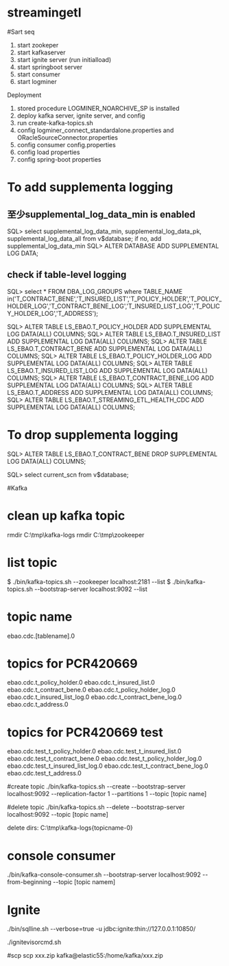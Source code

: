 # streamingetl
#Sart seq
1. start zookeper
2. start kafkaserver
3. start ignite server
(run initialload)
4. start springboot server
5. start consumer
6. start logminer

Deployment
1. stored procedure LOGMINER_NOARCHIVE_SP is installed
2. deploy kafka server, ignite server, and config
3. run create-kafka-topics.sh
4. config logminer_connect_standardalone.properties and ORacleSourceConnector.properties
5. config consumer config.properties
6. config load properties
7. config spring-boot properties

# To add supplementa logging
## 至少supplemental_log_data_min is enabled
SQL> select supplemental_log_data_min, supplemental_log_data_pk, supplemental_log_data_all from v$database;
if no, add supplemental_log_data_min
SQL> ALTER DATABASE ADD SUPPLEMENTAL LOG DATA;

## check if table-level logging
SQL>   select *
FROM DBA_LOG_GROUPS
where TABLE_NAME in('T_CONTRACT_BENE','T_INSURED_LIST','T_POLICY_HOLDER','T_POLICY_HOLDER_LOG','T_CONTRACT_BENE_LOG','T_INSURED_LIST_LOG','T_POLICY_HOLDER_LOG','T_ADDRESS');



SQL> ALTER TABLE LS_EBAO.T_POLICY_HOLDER ADD SUPPLEMENTAL LOG DATA(ALL) COLUMNS;
SQL> ALTER TABLE LS_EBAO.T_INSURED_LIST ADD SUPPLEMENTAL LOG DATA(ALL) COLUMNS;
SQL> ALTER TABLE LS_EBAO.T_CONTRACT_BENE ADD SUPPLEMENTAL LOG DATA(ALL) COLUMNS;
SQL> ALTER TABLE LS_EBAO.T_POLICY_HOLDER_LOG ADD SUPPLEMENTAL LOG DATA(ALL) COLUMNS;
SQL> ALTER TABLE LS_EBAO.T_INSURED_LIST_LOG ADD SUPPLEMENTAL LOG DATA(ALL) COLUMNS;
SQL> ALTER TABLE LS_EBAO.T_CONTRACT_BENE_LOG ADD SUPPLEMENTAL LOG DATA(ALL) COLUMNS;
SQL> ALTER TABLE LS_EBAO.T_ADDRESS ADD SUPPLEMENTAL LOG DATA(ALL) COLUMNS;
SQL> ALTER TABLE LS_EBAO.T_STREAMING_ETL_HEALTH_CDC ADD SUPPLEMENTAL LOG DATA(ALL) COLUMNS;

# To drop supplementa logging
SQL> ALTER TABLE LS_EBAO.T_CONTRACT_BENE DROP SUPPLEMENTAL LOG DATA(ALL) COLUMNS;


SQL> select current_scn from v$database;



#Kafka 
# clean up kafka topic
rmdir C:\tmp\kafka-logs
rmdir C:\tmp\zookeeper


# list topic
$ ./bin/kafka-topics.sh --zookeeper localhost:2181 --list
$ ./bin/kafka-topics.sh --bootstrap-server localhost:9092 --list

# topic name
ebao.cdc.[tablename].0

# topics for PCR420669 
ebao.cdc.t_policy_holder.0
ebao.cdc.t_insured_list.0
ebao.cdc.t_contract_bene.0
ebao.cdc.t_policy_holder_log.0
ebao.cdc.t_insured_list_log.0
ebao.cdc.t_contract_bene_log.0
ebao.cdc.t_address.0

# topics for PCR420669 test
ebao.cdc.test_t_policy_holder.0
ebao.cdc.test_t_insured_list.0
ebao.cdc.test_t_contract_bene.0
ebao.cdc.test_t_policy_holder_log.0
ebao.cdc.test_t_insured_list_log.0
ebao.cdc.test_t_contract_bene_log.0
ebao.cdc.test_t_address.0


#create topic
./bin/kafka-topics.sh --create --bootstrap-server localhost:9092 --replication-factor 1 --partitions 1 --topic [topic name]

#delete topic
./bin/kafka-topics.sh --delete --bootstrap-server localhost:9092  --topic [topic name]

delete dirs:
C:\tmp\kafka-logs\{topicname-0}

# console consumer
./bin/kafka-console-consumer.sh --bootstrap-server localhost:9092 --from-beginning --topic [topic namem]

# Ignite
./bin/sqlline.sh --verbose=true -u jdbc:ignite:thin://127.0.0.1:10850/

./ignitevisorcmd.sh


#scp
scp xxx.zip kafka@elastic55:/home/kafka/xxx.zip